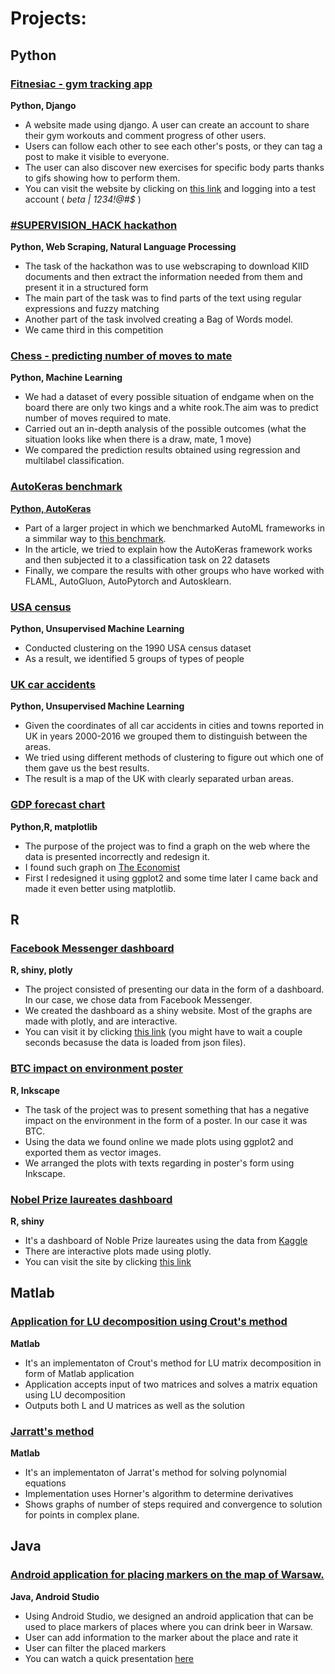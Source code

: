 # Projects:



<h2 id="python">Python</h2>

<div class="card">
  <a href="https://github.com/skowronskid/fitnesiac"><h3>Fitnesiac - gym tracking app</h3></a>
  <p><b>Python, Django</b></p>
  <ul>
    <li>A website made using django. A user can create an account to share their gym workouts and comment progress of other users.</li>
    <li>Users can follow each other to see each other's posts, or they can tag a post to make it visible to everyone.</li>
    <li>The user can also discover new exercises for specific body parts thanks to gifs showing how to perform them.</li>
    <li>You can visit the website by clicking on <a class="inner" href="https://skowronski.pythonanywhere.com">this link</a> and logging into a test account ( <em>beta | 1234!@#$ </em> ) </li>
  </ul>
</div>


<div class="card">
  <a href="https://github.com/wojciechkosiuk/Hackathon2k22"><h3>#SUPERVISION_HACK hackathon</h3></a>
  <p><b>Python, Web Scraping, Natural Language Processing</b></p>
  <ul>
    <li>The task of the hackathon was to use webscraping to download KIID documents and then extract the information needed from them and present it in a structured form</li>
    <li>The main part of the task was to find parts of the text using regular expressions and fuzzy matching </li>
    <li>Another part of the task involved creating a Bag of Words model.</li>
    <li>We came third in this competition</li>
  </ul>
</div>


<div class="card">
  <a href="https://github.com/skowronskid/projects/blob/main/supervised_ml/chess_mate/kings_rook_mate.ipynb"><h3>Chess - predicting number of moves to mate</h3></a>
  <p><b>Python, Machine Learning</b></p>
  <ul>
    <li>We had a dataset of every possible situation of endgame when on the board there are only two kings and a white rook.The aim was to predict number of moves required to mate.</li>
    <li>Carried out an in-depth analysis of the possible outcomes (what the situation looks like when there is a draw, mate, 1 move)</li>
    <li>We compared the prediction results obtained using regression and multilabel classification.</li>
  </ul>
</div>


<div class="card">
  <a href="https://github.com/skowronskid/projects/tree/main/supervised_ml/AutoKeras_benchmark"><h3>AutoKeras benchmark</h3>
  <p><b>Python, AutoKeras</b></p></a>
  <ul>
    <li>Part of a larger project in which we benchmarked AutoML frameworks in a simmilar way to <a href="https://arxiv.org/abs/1907.00909">this benchmark</a>. </li>
    <li>In the article, we tried to explain how the AutoKeras framework works and then subjected it to a classification task on 22 datasets</li>
    <li>Finally, we compare the results with other groups who have worked with FLAML, AutoGluon, AutoPytorch and Autosklearn.</li>
  </ul>
</div>


<div class="card">
  <a href="hhttps://github.com/skowronskid/projects/blob/main/unsupervised_ml/usa_census.ipynb"><h3>USA census</h3></a>
  <p><b>Python, Unsupervised Machine Learning</b></p>
  <ul>
    <li>Conducted clustering on the 1990 USA census dataset</li>
    <li>As a result, we identified 5 groups of types of people</li>
  </ul>
</div>


<div class="card">
  <a href="https://github.com/skowronskid/projects/blob/main/unsupervised_ml/urban_uk.ipynb"><h3>UK car accidents</h3></a>
  <p><b>Python, Unsupervised Machine Learning</b></p>
  <ul>
    <li>Given the coordinates of all car accidents in cities and towns reported in UK in years 2000-2016 we grouped them to distinguish between the areas.</li>
    <li>We tried using different methods of clustering to figure out which one of them gave us the best results. </li>
    <li>The result is a map of the UK with clearly separated urban areas. </li>
  </ul>
</div>



<div class="card">
  <a href="https://github.com/skowronskid/projects/blob/main/data_visualisation/GDP_forecasts_chart/Raport.ipynb"><h3>GDP forecast chart</h3> </a>
  <p><b>Python,R, matplotlib</b></p>
  <ul>
    <li>The purpose of the project was to find a graph on the web where the data is presented incorrectly and redesign it.  </li>
    <li>I found such graph on <a href="https://www.economist.com/graphic-detail/2021/10/12/the-imf-warns-that-the-global-economic-recovery-will-be-grossly-uneven">The Economist</a></li>
    <li>First I redesigned it using ggplot2 and some time later I came back and made it even better using matplotlib. </li>
  </ul>

</div>

<h2 id="r">R</h2>

<div class="card">
  <a href="https://github.com/skowronskid/projects/tree/main/data_visualisation/FB_shiny"><h3>Facebook Messenger dashboard </h3></a>
  <p><b>R, shiny, plotly</b></p>
  <ul>
    <li>The project consisted of presenting our data in the form of a dashboard. In our case, we chose data from Facebook Messenger.</li>
    <li>We created the dashboard as a shiny website. Most of the graphs are made with plotly, and are interactive.</li>
    <li>You can visit it by clicking <a href="https://skowronski.shinyapps.io/messenger/">this link</a> (you might have to wait a couple seconds becasuse the data is loaded from json files). </li>
  </ul>
</div>

<div class="card">
  <a href="https://github.com/skowronskid/projects/tree/main/data_visualisation/BTC_environment"><h3>BTC impact on environment poster</h3></a>
  <p><b>R, Inkscape</b></p>
  <ul>
    <li>The task of the project was to present something that has a negative impact on the environment in the form of a poster. In our case it was BTC.</li>
    <li>Using the data we found online we made plots using ggplot2 and exported them as vector images.</li>
    <li>We arranged the plots with texts regarding in poster's form using Inkscape. </li>
  </ul>
  
</div>


<div class="card">
  <a href="https://github.com/skowronskid/projects/tree/main/data_visualisation/Nobel_shiny"><h3>Nobel Prize laureates dashboard</h3></a>
  <p><b>R, shiny</b></p>
  <ul>
    <li>It's a dashboard of Noble Prize laureates using the data from <a href="https://www.kaggle.com/datasets/imdevskp/nobel-prize">Kaggle</a></li>
    <li>There are interactive plots made using plotly.</li>
    <li>You can visit the site by clicking <a href="https://skowronski.shinyapps.io/Nobel_Prize/">this link</a> </li>
  </ul>
</div>



<h2 id="matlab">Matlab</h2>
<div class="card">
  <a href="https://github.com/skowronskid/projects/tree/main/Matlab/LU_Crout"><h3>Application for LU decomposition using Crout's method </h3></a>
  <p><b>Matlab</b></p>
  <ul>
    <li>It's an implementaton of Crout's method for LU matrix decomposition in form of Matlab application</li>
    <li>Application accepts input of two matrices and solves a matrix equation using LU decomposition </li>
    <li>Outputs both L and U matrices as well as the solution</li>
  </ul>
</div>


<div class="card">
   <a href="https://github.com/skowronskid/projects/tree/main/Matlab/MetodaJarratta"><h3>Jarratt's method</h3></a>
  <p><b>Matlab</b></p>
  <ul>
    <li>It's an implementaton of Jarrat's method for solving polynomial equations</li>
    <li>Implementation uses Horner's algorithm to determine derivatives </li>
    <li>Shows graphs of number of steps required and convergence to solution for points in complex plane. </li>
  </ul>
</div>


<h2 id="java">Java</h2>


<div class="card">
  <a href="https://github.com/skowronskid/projects/tree/main/Java/Lokalizator_android"><h3>Android application for placing markers on the map of Warsaw.</h3></a>
  <p><b>Java, Android Studio</b></p>
  <ul>
    <li>Using Android Studio, we designed an android application that can be used to place markers of places where you can drink beer in Warsaw.</li>
    <li>User can add information to the marker about the place and rate it</li>
    <li>User can filter the placed markers</li>
    <li>You can watch a quick presentation <a href="https://www.youtube.com/watch?v=qd5JLx1BE3o">here</a></li>
  </ul>
</div>






